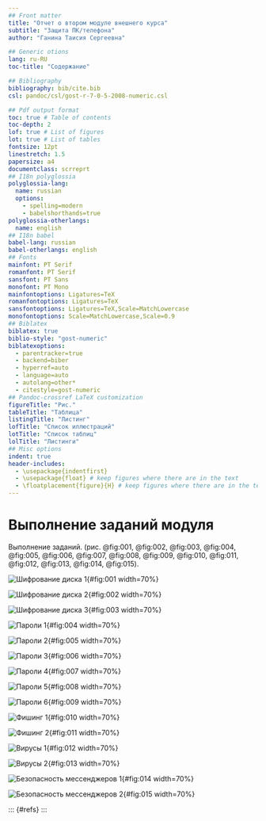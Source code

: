 ```yaml
---
## Front matter
title: "Отчет о втором модуле внешнего курса"
subtitle: "Защита ПК/телефона"
author: "Ганина Таисия Сергеевна"

## Generic otions
lang: ru-RU
toc-title: "Содержание"

## Bibliography
bibliography: bib/cite.bib
csl: pandoc/csl/gost-r-7-0-5-2008-numeric.csl

## Pdf output format
toc: true # Table of contents
toc-depth: 2
lof: true # List of figures
lot: true # List of tables
fontsize: 12pt
linestretch: 1.5
papersize: a4
documentclass: scrreprt
## I18n polyglossia
polyglossia-lang:
  name: russian
  options:
	- spelling=modern
	- babelshorthands=true
polyglossia-otherlangs:
  name: english
## I18n babel
babel-lang: russian
babel-otherlangs: english
## Fonts
mainfont: PT Serif
romanfont: PT Serif
sansfont: PT Sans
monofont: PT Mono
mainfontoptions: Ligatures=TeX
romanfontoptions: Ligatures=TeX
sansfontoptions: Ligatures=TeX,Scale=MatchLowercase
monofontoptions: Scale=MatchLowercase,Scale=0.9
## Biblatex
biblatex: true
biblio-style: "gost-numeric"
biblatexoptions:
  - parentracker=true
  - backend=biber
  - hyperref=auto
  - language=auto
  - autolang=other*
  - citestyle=gost-numeric
## Pandoc-crossref LaTeX customization
figureTitle: "Рис."
tableTitle: "Таблица"
listingTitle: "Листинг"
lofTitle: "Список иллюстраций"
lotTitle: "Список таблиц"
lolTitle: "Листинги"
## Misc options
indent: true
header-includes:
  - \usepackage{indentfirst}
  - \usepackage{float} # keep figures where there are in the text
  - \floatplacement{figure}{H} # keep figures where there are in the text
---
```



# Выполнение заданий модуля

Выполнение заданий. (рис. @fig:001, @fig:002, @fig:003, @fig:004, @fig:005, @fig:006, @fig:007, @fig:008, @fig:009, @fig:010, @fig:011, @fig:012, @fig:013, @fig:014, @fig:015).

![Шифрование диска 1](image/1.png){#fig:001 width=70%}

![Шифрование диска 2](image/2.png){#fig:002 width=70%}

![Шифрование диска 3](image/3.png){#fig:003 width=70%}

![Пароли 1](image/4.png){#fig:004 width=70%}

![Пароли 2](image/5.png){#fig:005 width=70%}

![Пароли 3](image/6.png){#fig:006 width=70%}

![Пароли 4](image/7.png){#fig:007 width=70%}

![Пароли 5](image/8.png){#fig:008 width=70%}

![Пароли 6](image/9.png){#fig:009 width=70%}

![Фишинг 1](image/10.png){#fig:010 width=70%}

![Фишинг 2](image/11.png){#fig:011 width=70%}

![Вирусы 1](image/12.png){#fig:012 width=70%}

![Вирусы 2](image/13.png){#fig:013 width=70%}

![Безопасность мессенджеров 1](image/14.png){#fig:014 width=70%}

![Безопасность мессенджеров 2](image/15.png){#fig:015 width=70%}

::: {#refs}
:::
